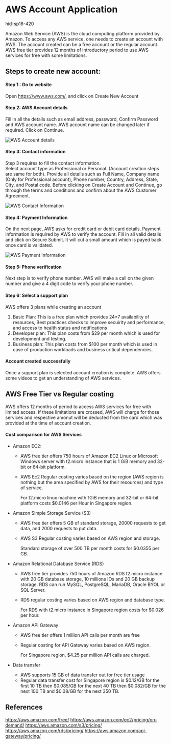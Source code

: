 # AWS Account Application 

hid-sp18-420

Amazon Web Service (AWS) is the cloud computing platform provided by Amazon.  To access any AWS service, one needs to create an account with AWS. The account created can be a free account or the regular account. AWS free tier provides 12 months of introductory period to use AWS services for free with some limitations. 

## Steps to create new account:

#### Step 1 : Go to website

Open https://www.aws.com/, and click on Create New Account

#### Step 2: AWS Account details

Fill in all the details such as email address, password, Confirm Password and AWS account name. AWS account name can be changed later if required. 
Click on Continue. 

![AWS Account details](https://github.com/cloudmesh-community/hid-sp18-420/blob/master/tutorial/images/aws%20step%202.jpg?raw=true)


#### Step 3: Contact information

Step 3 requires to fill the contact information.  
Select account type as Professional or Personal. (Account creation steps are same for both).
Provide all details such as Full Name, Company name (Only for Professional account), Phone number, Country, Address, State, City, and Postal code. 
Before clicking on Create Account and Continue, go through the terms and conditions and confirm about the AWS Customer Agreement. 

![AWS Contact Information](https://github.com/cloudmesh-community/hid-sp18-420/blob/master/tutorial/images/aws_account_step3.PNG?raw=true)


#### Step 4: Payment Information

On the next page, AWS asks for credit card or debit card details. Payment information is required by AWS to verify the account. 
Fill in all valid details and click on Secure Submit. 
It will cut a small amount which is payed back once card is validated. 

![AWS Payment Information](https://github.com/cloudmesh-community/hid-sp18-420/blob/master/tutorial/images/aws_account_payment.PNG?raw=true)


#### Step 5: Phone verification

Next step is to verify phone number. AWS will make a call on the given number and give a 4 digit code to verify your phone number. 

#### Step 6: Select a support plan 

AWS offers 3 plans while creating an account
1.	Basic Plan: This is a free plan which provides 24*7 availability of resources, Best practices checks to improve secuirity and performance, and access to health status and notifications
2.	Developer plan: This plan costs from $29 per month which is used for development and testing.
3.	Business plan: This plan costs from $100 per month which is used in case of production workloads and business critical dependencies. 

#### Account created successfully
Once a support plan is selected account creation is complete. AWS offers some videos to get an understanding of AWS services. 


## AWS Free Tier vs Regular costing

AWS offers 12 months of period to access AWS services for free with limited access. If these limitations are crossed, AWS will charge for those services and respective amonut will be deducted from the card which was provided at the time of account creation. 

#### Cost comparison for AWS Services

- Amazon EC2:

	- AWS free tier offers 750 hours of Amazon EC2 Linux or Microsoft Windows server with t2.micro instance that is 1 GiB memory and 32-bit or 64-bit platform.
	- AWS Ec2 Regular costing varies based on the region (AWS region is nothing but the area specified by AWS for their resources) and type of service. 

		For t2.micro linux machine with 1GiB memory and 32-bit or 64-bit platform costs $0.0146 per Hour in Singapore region. 
        
- Amazon Simple Storage Service (S3)

	- AWS free tier offers 5 GB of standard storage, 20000 requests to get data, and 2000 requests to put data.
	- AWS S3 Regular costing varies based on AWS region and storage.

		Standard storage of over 500 TB per month costs for $0.0355 per GB.

- Amazon Relational Database Service (RDS)

	- AWS free tier provides 750 hours of Amazon RDS t2.micro instance with 20 GB database storage, 10 millions IOs and 20 GB backup storage. RDS can run MySQL, PostgreSQL, MariaDB, Oracle BYOL or SQL Server.
	- RDS regular costing varies based on AWS region and database type.

		For RDS with t2.micro instance in Singapore region costs for $0.026 per hour.  

- Amazon API Gateway 

	- AWS free tier offers 1 million API calls per month are free
	- Regular costing for API Gateway varies based on AWS region. 

		For Singapore region, $4.25 per million API calls are charged. 
    
- Data transfer
	
    - AWS supports 15 GB of data transfer out for free tier usage
    - Regular data transfer cost for Singapore region is $0.12/GB for the first 10 TB then 
$0.085/GB for the next 40 TB then $0.082/GB for the next 100 TB and $0.08/GB for the next 350 TB.


## References
 
https://aws.amazon.com/free/
https://aws.amazon.com/ec2/pricing/on-demand/
https://aws.amazon.com/s3/pricing/
https://aws.amazon.com/rds/pricing/
https://aws.amazon.com/api-gateway/pricing/
